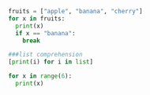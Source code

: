 ```python
fruits = ["apple", "banana", "cherry"]
for x in fruits:
  print(x)
  if x == "banana":
    break
```

```python
###list comprehension
[print(i) for i in list]
````

```python
for x in range(6):
  print(x)
```